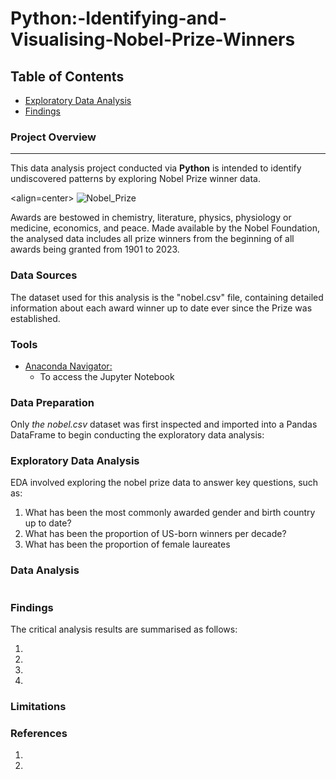 # Python:-Identifying-and-Visualising-Nobel-Prize-Winners

## Table of Contents

- [Exploratory Data Analysis](#exploratory-data-analysis)
- [Findings](#findings)


### Project Overview
---

This data analysis project conducted via **Python** is intended to identify undiscovered patterns by exploring Nobel Prize winner data. 

<align=center>
![Nobel_Prize](https://github.com/OzzyGoylusun/Python-Identifying-and-Visualising-Nobel-Prize-Winners/assets/152992554/9299327c-6d21-48a6-9433-13ddeec572c6)


Awards are bestowed in chemistry, literature, physics, physiology or medicine, economics, and peace. 
Made available by the Nobel Foundation, the analysed data includes all prize winners from the beginning of all awards being granted from 1901 to 2023.


### Data Sources

The dataset used for this analysis is the "nobel.csv" file, containing detailed information about each award winner up to date ever since the Prize was established.

### Tools

- [Anaconda Navigator: ](https://www.anaconda.com/download)
  - To access the Jupyter Notebook


### Data Preparation

Only *the nobel.csv* dataset was first inspected and imported into a Pandas DataFrame to begin conducting the exploratory data analysis:


### Exploratory Data Analysis

EDA involved exploring the nobel prize data to answer key questions, such as:

1.  What has been the most commonly awarded gender and birth country up to date?
2.  What has been the proportion of US-born winners per decade?
3.  What has been the proportion of female laureates




### Data Analysis

```python

```

### Findings

The critical analysis results are summarised as follows:

1. 
2. 
3. 
4. 
   
### Limitations


### References

1. 
2. 
